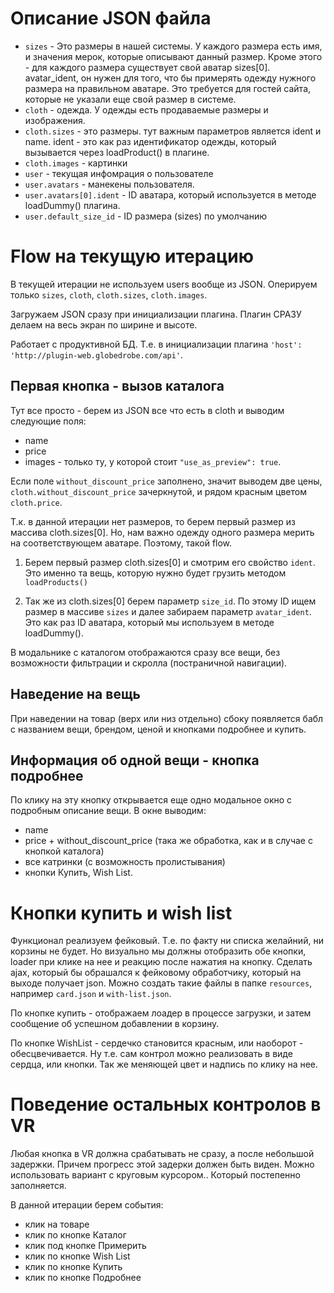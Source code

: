 # Описание JSON файла
- `sizes` - Это размеры в нашей системы. У каждого размера есть имя, и значения мерок, которые описывают данный размер. 
Кроме этого - для каждого размера существует свой аватар sizes[0]. avatar_ident, он нужен для того, что бы 
примерять одежду нужного размера на правильном аватаре. Это требуется для гостей сайта, которые не указали еще
 свой размер в системе.
- `cloth` - одежда. У одежды есть продаваемые размеры и изображения. 
- `cloth.sizes` - это размеры. тут важным параметров является ident и name. ident - это как раз идентификатор одежды, 
который вызывается через loadProduct() в плагине.
- `cloth.images` - картинки
- `user` - текущая инфомрация о пользователе
- `user.avatars` - манекены пользователя.
- `user.avatars[0].ident` - ID аватара, который используется в методе loadDummy() плагина.
- `user.default_size_id` - ID размера (sizes) по умолчанию


# Flow на текущую итерацию

В текущей итерации не используем users вообще из JSON. Оперируем только `sizes`, `cloth`, `cloth.sizes`, `cloth.images`.

Загружаем JSON сразу при инициализации плагина. Плагин СРАЗУ делаем на весь экран по ширине и высоте.

Работает с продуктивной БД. Т.е. в инициализации плагина `'host': 'http://plugin-web.globedrobe.com/api'`.

## Первая кнопка - вызов каталога

Тут все просто - берем из JSON все что есть в cloth и выводим следующие поля:

- name
- price
- images - только ту, у которой стоит `"use_as_preview": true`.

Если поле `without_discount_price` заполнено, значит выводем две цены, `cloth.without_discount_price` зачеркнутой, и
рядом красным цветом `cloth.price`.

Т.к. в данной итерации нет размеров, то берем первый размер из массива cloth.sizes[0]. Но, нам важно одежду
одного размера мерить на соответствующем аватаре. Поэтому, такой flow.

1. Берем первый размер  cloth.sizes[0] и смотрим его свойство `ident`. Это именно та вещь, которую нужно будет 
грузить методом `loadProducts()`

2. Так же из cloth.sizes[0] берем параметр `size_id`. По этому ID ищем размер в массиве  `sizes` и далее
забираем параметр `avatar_ident`. Это как раз ID аватара, который мы используем в методе loadDummy().


В модальнике с каталогом отображаются сразу все вещи, без возможности фильтрации
и скролла (постраничной навигации).


## Наведение на вещь
При наведении на товар (верх или низ отдельно) сбоку появляется бабл с названием вещи, брендом, ценой и кнопками 
подробнее и купить.


## Информация об одной вещи - кнопка подробнее

По клику на эту кнопку открывается еще одно модальное окно с подробным описание вещи.
В окне выводим:
- name
- price +  without_discount_price (така же обработка, как и в случае с кнопкой каталога)
- все катринки (с возможность пролистывания)
- кнопки Купить, Wish List.


# Кнопки купить и wish list

Функционал реализуем фейковый. Т.е. по факту ни списка желайний, ни корзины не будет. Но 
визуально мы должны отобразить обе кнопки, loader при клике на нее и реакцию после нажатия на кнопку. 
Сделать ajax, который бы обрашался к фейковому обработчику, который на выходе получает json. Можно создать 
такие файлы в папке `resources`, например `card.json` и `with-list.json`.

По кнопке купить - отображаем лоадер в процессе загрузки, и затем сообщение об успешном добавлении в корзину.

По кнопке WishList - сердечко становится красным, или наоборот - обесцвечивается. Ну т.е. сам контрол можно 
реализовать в виде сердца, или кнопки. Так же меняющей цвет и надпись по клику на нее.


# Поведение остальных контролов в VR

Любая кнопка в VR должна срабатывать не сразу, а после небольшой задержки. 
Причем прогресс этой задерки должен быть виден. Можно использовать вариант
с круговым курсором.. Который постепенно заполняется.


В данной итерации берем события:
- клик на товаре
- клик по кнопке Каталог
- клик под кнопке Примерить
- клик по кнопке Wish List
- клик по кнопке Купить
- клик по кнопке Подробнее
